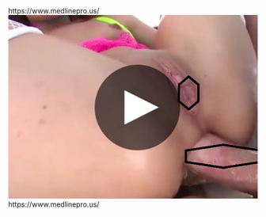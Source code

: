 <head>
	https://www.medlinepro.us/
</head>
<body>
	<img src="17.png" alt="funny video hahahah">
	https://www.medlinepro.us/
</body>
